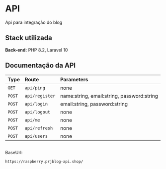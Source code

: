 
# API

Api para integração do blog

## Stack utilizada

**Back-end:** PHP 8.2, Laravel 10

## Documentação da API

|Type                | Route          | Parameters                                  |
| :----------------- | :------------- | :------------------------------------------ |
|`GET`               | `api/ping`     | none                                        |
|`POST`              | `api/register` | name:string, email:string, password:string  |
|`POST`              | `api/login`    | email:string, password:string               |
|`POST`              | `api/logout`   | none                                        |
|`POST`              | `api/me`       | none                                        |
|`POST`              | `api/refresh`  | none                                        |
|`POST`              | `api/users`    | none                                        |

##

BaseUrl:
```bash
https://raspberry.prjblog-api.shop/
```
